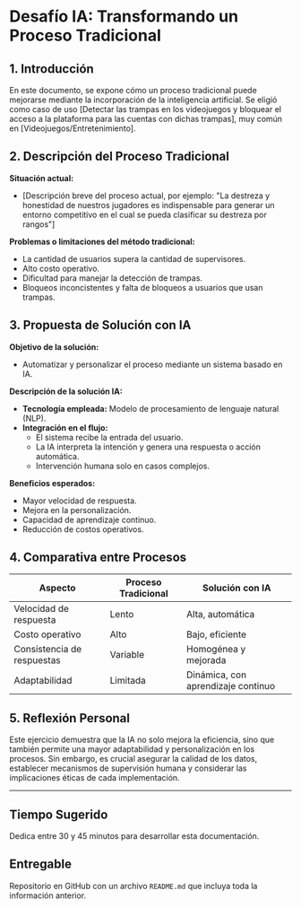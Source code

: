 # Desafío IA: Transformando un Proceso Tradicional

## 1. Introducción
En este documento, se expone cómo un proceso tradicional puede mejorarse mediante la incorporación de la inteligencia artificial. Se eligió como caso de uso [Detectar las trampas en los videojuegos y bloquear el acceso a la plataforma para las cuentas con dichas trampas], muy común en [Videojuegos/Entretenimiento].

## 2. Descripción del Proceso Tradicional
**Situación actual:**  
- [Descripción breve del proceso actual, por ejemplo: "La destreza y honestidad de nuestros jugadores es indispensable para generar un entorno competitivo en el cual se pueda clasificar su destreza por rangos"]

**Problemas o limitaciones del método tradicional:**  
- La cantidad de usuarios supera la cantidad de supervisores.  
- Alto costo operativo.  
- Dificultad para manejar la detección de trampas.  
- Bloqueos inconcistentes y falta de bloqueos a usuarios que usan trampas.

## 3. Propuesta de Solución con IA
**Objetivo de la solución:**  
- Automatizar y personalizar el proceso mediante un sistema basado en IA.

**Descripción de la solución IA:**  
- **Tecnología empleada:** Modelo de procesamiento de lenguaje natural (NLP).  
- **Integración en el flujo:**
  - El sistema recibe la entrada del usuario.
  - La IA interpreta la intención y genera una respuesta o acción automática.
  - Intervención humana solo en casos complejos.

**Beneficios esperados:**  
- Mayor velocidad de respuesta.  
- Mejora en la personalización.  
- Capacidad de aprendizaje continuo.  
- Reducción de costos operativos.

## 4. Comparativa entre Procesos

| Aspecto                    | Proceso Tradicional              | Solución con IA                         |
|----------------------------|----------------------------------|-----------------------------------------|
| Velocidad de respuesta     | Lento                            | Alta, automática                        |
| Costo operativo            | Alto                             | Bajo, eficiente                         |
| Consistencia de respuestas | Variable                         | Homogénea y mejorada                   |
| Adaptabilidad              | Limitada                         | Dinámica, con aprendizaje continuo     |

## 5. Reflexión Personal

Este ejercicio demuestra que la IA no solo mejora la eficiencia, sino que también permite una mayor adaptabilidad y personalización en los procesos. Sin embargo, es crucial asegurar la calidad de los datos, establecer mecanismos de supervisión humana y considerar las implicaciones éticas de cada implementación.

---

## Tiempo Sugerido

Dedica entre 30 y 45 minutos para desarrollar esta documentación.

## Entregable

Repositorio en GitHub con un archivo `README.md` que incluya toda la información anterior.